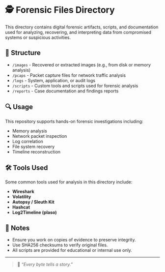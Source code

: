 # 🕵️ Forensic Files Directory

This directory contains digital forensic artifacts, scripts, and documentation used for analyzing, recovering, and interpreting data from compromised systems or suspicious activities.

## 📁 Structure

- `/images` - Recovered or extracted images (e.g., from disk or memory analysis)
- `/pcaps` - Packet capture files for network traffic analysis
- `/logs` - System, application, or audit logs
- `/scripts` - Custom tools and scripts used for forensic analysis
- `/reports` - Case documentation and findings reports

## 🔍 Usage

This repository supports hands-on forensic investigations including:
- Memory analysis
- Network packet inspection
- Log correlation
- File system recovery
- Timeline reconstruction

## 🛠 Tools Used

Some common tools used for analysis in this directory include:
- **Wireshark**
- **Volatility**
- **Autopsy / Sleuth Kit**
- **Hashcat**
- **Log2Timeline (plaso)**

## 📌 Notes

- Ensure you work on copies of evidence to preserve integrity.
- Use SHA256 checksums to verify original files.
- All scripts are provided for educational or internal use only.

---

> 📁 _“Every byte tells a story.”_  
